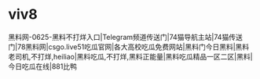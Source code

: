 # viv8
黑料网-0625-黑料不打烊入口|Telegram频道传送门|74猫导航主站|74猫传送门|78黑料网|csgo.live51吃瓜官网|各大高校吃瓜免费网站|黑料门今日黑料|黑料老司机,不打烊,heiliao|黑料吃瓜,不打烊,黑料正能量|黑料吃瓜精品一区二区|黑料|今日吃瓜在线|881比鸭
